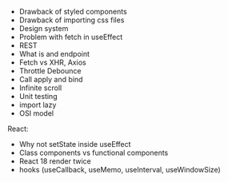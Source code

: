 - Drawback of styled components
- Drawback of importing css files
- Design system
- Problem with fetch in useEffect
- REST
- What is and endpoint
- Fetch vs XHR, Axios
- Throttle Debounce
- Call apply and bind
- Infinite scroll
- Unit testing
- import lazy
- OSI model

React:
- Why not setState inside useEffect
- Class components vs functional components
- React 18 render twice
- hooks (useCallback, useMemo, useInterval, useWindowSize)

